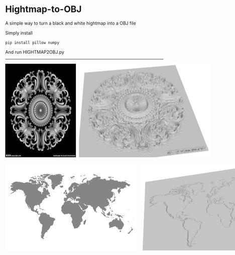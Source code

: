 # Hightmap-to-OBJ
A simple way to turn a black and white hightmap into a OBJ file

Simply install

    pip install pillow numpy

And run HIGHTMAP2OBJ.py

---------------

<div style="display: flex; gap: 10px;">
  <img src="./pictures/1.jpg" alt="Image 1" width="300" />
  <img src="./pictures/2.png" alt="Image 2" width="420" />
</div>
<br>
<div style="display: flex; gap: 10px;">
  <img src="./pictures/3.jpg" alt="Image 1" width="420" />
  <img src="./pictures/4.png" alt="Image 2" width="510" />
</div>


